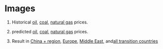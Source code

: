# Images

1. Historical [oil](https://github.com/GreenComp-ERC/Shilin_ImpactOfFossilFeulPrice/blob/main/Image/crude_oil_price_over_time.png), [coal](https://github.com/GreenComp-ERC/Shilin_ImpactOfFossilFeulPrice/blob/main/Image/coal_price_over_time_with_average.png), [natural gas](https://github.com/GreenComp-ERC/Shilin_ImpactOfFossilFeulPrice/blob/main/Image/natural_gas_price_over_time.png) prices.

2. predicted [oil](https://github.com/GreenComp-ERC/Shilin_ImpactOfFossilFeulPrice/blob/main/Image/Oil_Price_Prediction.png), [coal](https://github.com/GreenComp-ERC/Shilin_ImpactOfFossilFeulPrice/blob/main/Image/Coal_Proce_Predictoion.png), [natural gas](https://github.com/GreenComp-ERC/Shilin_ImpactOfFossilFeulPrice/blob/main/Image/Gas_Price_Prediction.png) prices.

3. Result in [China + region](https://github.com/GreenComp-ERC/Shilin_ImpactOfFossilFeulPrice/blob/main/Image/Result_China%2B.png), [Europe](https://github.com/GreenComp-ERC/Shilin_ImpactOfFossilFeulPrice/blob/main/Image/Result.Europe.png), [Middle East](https://github.com/GreenComp-ERC/Shilin_ImpactOfFossilFeulPrice/blob/main/Image/Result_Middle_East.png), and[all transition countries]()
